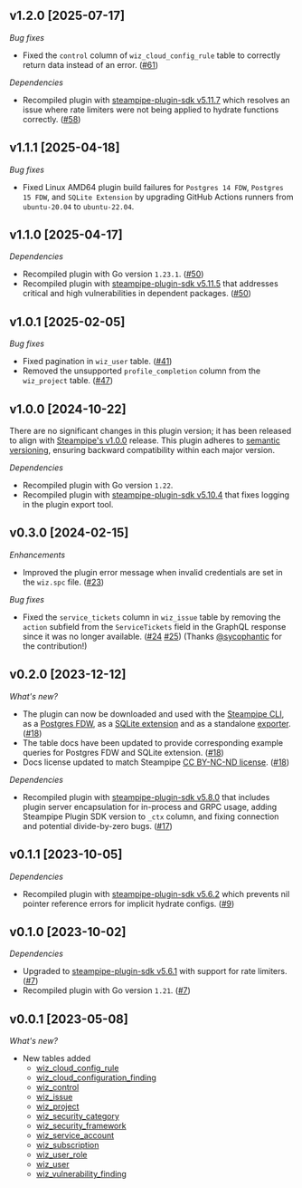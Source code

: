 ## v1.2.0 [2025-07-17]

_Bug fixes_

- Fixed the `control` column of `wiz_cloud_config_rule` table to correctly return data instead of an error. ([#61](https://github.com/turbot/steampipe-plugin-wiz/pull/61))

_Dependencies_

- Recompiled plugin with [steampipe-plugin-sdk v5.11.7](https://github.com/turbot/steampipe-plugin-sdk/blob/develop/CHANGELOG.md#v5117-2025-06-04) which resolves an issue where rate limiters were not being applied to hydrate functions correctly. ([#58](https://github.com/turbot/steampipe-plugin-wiz/pull/58))

## v1.1.1 [2025-04-18]

_Bug fixes_

- Fixed Linux AMD64 plugin build failures for `Postgres 14 FDW`, `Postgres 15 FDW`, and `SQLite Extension` by upgrading GitHub Actions runners from `ubuntu-20.04` to `ubuntu-22.04`.

## v1.1.0 [2025-04-17]

_Dependencies_

- Recompiled plugin with Go version `1.23.1`. ([#50](https://github.com/turbot/steampipe-plugin-wiz/pull/50))
- Recompiled plugin with [steampipe-plugin-sdk v5.11.5](https://github.com/turbot/steampipe-plugin-sdk/blob/v5.11.5/CHANGELOG.md#v5115-2025-03-31) that addresses critical and high vulnerabilities in dependent packages. ([#50](https://github.com/turbot/steampipe-plugin-wiz/pull/50))

## v1.0.1 [2025-02-05]

_Bug fixes_

- Fixed pagination in `wiz_user` table. ([#41](https://github.com/turbot/steampipe-plugin-wiz/pull/41))
- Removed the unsupported `profile_completion` column from the `wiz_project` table. ([#47](https://github.com/turbot/steampipe-plugin-wiz/pull/47))

## v1.0.0 [2024-10-22]

There are no significant changes in this plugin version; it has been released to align with [Steampipe's v1.0.0](https://steampipe.io/changelog/steampipe-cli-v1-0-0) release. This plugin adheres to [semantic versioning](https://semver.org/#semantic-versioning-specification-semver), ensuring backward compatibility within each major version.

_Dependencies_

- Recompiled plugin with Go version `1.22`. 
- Recompiled plugin with [steampipe-plugin-sdk v5.10.4](https://github.com/turbot/steampipe-plugin-sdk/blob/develop/CHANGELOG.md#v5104-2024-08-29) that fixes logging in the plugin export tool. 

## v0.3.0 [2024-02-15]

_Enhancements_

- Improved the plugin error message when invalid credentials are set in the `wiz.spc` file. ([#23](https://github.com/turbot/steampipe-plugin-wiz/pull/23))

_Bug fixes_

- Fixed the `service_tickets` column in `wiz_issue` table by removing the `action` subfield from the `ServiceTickets` field in the GraphQL response since it was no longer available. ([#24](https://github.com/turbot/steampipe-plugin-wiz/pull/24) [#25](https://github.com/turbot/steampipe-plugin-wiz/pull/25)) (Thanks [@sycophantic](https://github.com/sycophantic) for the contribution!)

## v0.2.0 [2023-12-12]

_What's new?_

- The plugin can now be downloaded and used with the [Steampipe CLI](https://steampipe.io/docs), as a [Postgres FDW](https://steampipe.io/docs/steampipe_postgres/overview), as a [SQLite extension](https://steampipe.io/docs//steampipe_sqlite/overview) and as a standalone [exporter](https://steampipe.io/docs/steampipe_export/overview). ([#18](https://github.com/turbot/steampipe-plugin-wiz/pull/18))
- The table docs have been updated to provide corresponding example queries for Postgres FDW and SQLite extension. ([#18](https://github.com/turbot/steampipe-plugin-wiz/pull/18))
- Docs license updated to match Steampipe [CC BY-NC-ND license](https://github.com/turbot/steampipe-plugin-wiz/blob/main/docs/LICENSE). ([#18](https://github.com/turbot/steampipe-plugin-wiz/pull/18))

_Dependencies_

- Recompiled plugin with [steampipe-plugin-sdk v5.8.0](https://github.com/turbot/steampipe-plugin-sdk/blob/main/CHANGELOG.md#v580-2023-12-11) that includes plugin server encapsulation for in-process and GRPC usage, adding Steampipe Plugin SDK version to `_ctx` column, and fixing connection and potential divide-by-zero bugs. ([#17](https://github.com/turbot/steampipe-plugin-wiz/pull/17))

## v0.1.1 [2023-10-05]

_Dependencies_

- Recompiled plugin with [steampipe-plugin-sdk v5.6.2](https://github.com/turbot/steampipe-plugin-sdk/blob/main/CHANGELOG.md#v562-2023-10-03) which prevents nil pointer reference errors for implicit hydrate configs. ([#9](https://github.com/turbot/steampipe-plugin-wiz/pull/9))

## v0.1.0 [2023-10-02]

_Dependencies_

- Upgraded to [steampipe-plugin-sdk v5.6.1](https://github.com/turbot/steampipe-plugin-sdk/blob/main/CHANGELOG.md#v561-2023-09-29) with support for rate limiters. ([#7](https://github.com/turbot/steampipe-plugin-wiz/pull/7))
- Recompiled plugin with Go version `1.21`. ([#7](https://github.com/turbot/steampipe-plugin-wiz/pull/7))

## v0.0.1 [2023-05-08]

_What's new?_

- New tables added
  - [wiz_cloud_config_rule](https://hub.steampipe.io/plugins/turbot/wiz/tables/wiz_cloud_config_rule)
  - [wiz_cloud_configuration_finding](https://hub.steampipe.io/plugins/turbot/wiz/tables/wiz_cloud_configuration_finding)
  - [wiz_control](https://hub.steampipe.io/plugins/turbot/wiz/tables/wiz_control)
  - [wiz_issue](https://hub.steampipe.io/plugins/turbot/wiz/tables/wiz_issue)
  - [wiz_project](https://hub.steampipe.io/plugins/turbot/wiz/tables/wiz_project)
  - [wiz_security_category](https://hub.steampipe.io/plugins/turbot/wiz/tables/wiz_security_category)
  - [wiz_security_framework](https://hub.steampipe.io/plugins/turbot/wiz/tables/wiz_security_framework)
  - [wiz_service_account](https://hub.steampipe.io/plugins/turbot/wiz/tables/wiz_service_account)
  - [wiz_subscription](https://hub.steampipe.io/plugins/turbot/wiz/tables/wiz_subscription)
  - [wiz_user_role](https://hub.steampipe.io/plugins/turbot/wiz/tables/wiz_user_role)
  - [wiz_user](https://hub.steampipe.io/plugins/turbot/wiz/tables/wiz_user)
  - [wiz_vulnerability_finding](https://hub.steampipe.io/plugins/turbot/wiz/tables/wiz_vulnerability_finding)
